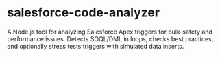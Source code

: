 # salesforce-code-analyzer
A Node.js tool for analyzing Salesforce Apex triggers for bulk-safety and performance issues. Detects SOQL/DML in loops, checks best practices, and optionally stress tests triggers with simulated data inserts.
